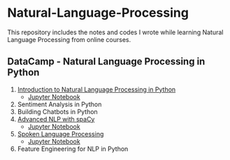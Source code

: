 # Natural-Language-Processing

This repository includes the notes and codes I wrote while learning Natural Language Processing from online courses.

## DataCamp - Natural Language Processing in Python
1. [Introduction to Natural Language Processing in Python](https://github.com/melihcanyardi/Natural-Language-Processing/tree/main/DataCamp%20-%20Natural%20Language%20Processing%20in%20Python/1-%20Introduction%20to%20Natural%20Language%20Processing%20in%20Python)
    - [Jupyter Notebook](https://github.com/melihcanyardi/Natural-Language-Processing/blob/main/DataCamp%20-%20Natural%20Language%20Processing%20in%20Python/1-%20Introduction%20to%20Natural%20Language%20Processing%20in%20Python/1-%20Introduction%20to%20Natural%20Language%20Processing%20in%20Python.ipynb) 
2. Sentiment Analysis in Python
3. Building Chatbots in Python
4. [Advanced NLP with spaCy](https://github.com/melihcanyardi/Natural-Language-Processing/tree/main/DataCamp%20-%20Natural%20Language%20Processing%20in%20Python/4-%20Advanced%20NLP%20with%20spaCy)
    - [Jupyter Notebook](https://github.com/melihcanyardi/Natural-Language-Processing/blob/main/DataCamp%20-%20Natural%20Language%20Processing%20in%20Python/4-%20Advanced%20NLP%20with%20spaCy/4-%20Advanced%20NLP%20with%20spaCy.ipynb) 
5. [Spoken Language Processing](https://github.com/melihcanyardi/Natural-Language-Processing/tree/main/DataCamp%20-%20Natural%20Language%20Processing%20in%20Python/5-%20Spoken%20Language%20Processing)
    - [Jupyter Notebook](https://github.com/melihcanyardi/Natural-Language-Processing/blob/main/DataCamp%20-%20Natural%20Language%20Processing%20in%20Python/5-%20Spoken%20Language%20Processing/5-%20Spoken%20Language%20Processing%20in%20Python.ipynb) 
6. Feature Engineering for NLP in Python
